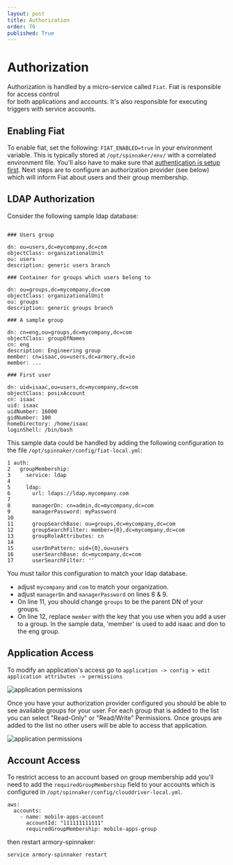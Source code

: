 ```yaml
---
layout: post
title: Authorization
order: 70
published: True
---
```


# Authorization
Authorization is handled by a micro-service called `Fiat`.  Fiat is responsible for access control  
for both applications and accounts.  It's also responsible for executing triggers with service accounts.

## Enabling Fiat

To enable fiat, set the following: `FIAT_ENABLED=true` in your environment variable.  This is
typically stored at `/opt/spinnaker/env/` with a correlated environment file.  You'll also have to make sure that [authentication
is setup first](http://docs.armory.io/admin-guides/auth/).  Next steps are to configure an authorization provider (see below) which will inform Fiat
about users and their group membership.

## LDAP Authorization

Consider the following sample ldap database:

```

### Users group

dn: ou=users,dc=mycompany,dc=com
objectClass: organizationalUnit
ou: users
description: generic users branch

### Container for groups which users belong to

dn: ou=groups,dc=mycompany,dc=com
objectClass: organizationalUnit
ou: groups
description: generic groups branch

### A sample group

dn: cn=eng,ou=groups,dc=mycompany,dc=com
objectClass: groupOfNames
cn: eng
description: Engineering group
member: cn=isaac,ou=users,dc=armory,dc=io
member: ...

### First user

dn: uid=isaac,ou=users,dc=mycompany,dc=com
objectClass: posixAccount
cn: isaac
uid: isaac
uidNumber: 16000
gidNumber: 100
homeDirectory: /home/isaac
loginShell: /bin/bash
```

This sample data could be handled by adding the following configuration to the
file `/opt/spinnaker/config/fiat-local.yml`:

```
1 auth:
2   groupMembership:
3     service: ldap
4
5     ldap:
6       url: ldaps://ldap.mycompany.com
7
8       managerDn: cn=admin,dc=mycompany,dc=com
9       managerPassword: myPassword
10
11      groupSearchBase: ou=groups,dc=mycompany,dc=com
12      groupSearchFilter: member={0},dc=mycompany,dc=com
13      groupRoleAttributes: cn
14
15      userDnPattern: uid={0},ou=users
16      userSearchBase: dc=mycompany,dc=com
17      userSearchFilter: ''
```

You must tailor this configuration to match your ldap database.
* adjust `mycompany` and `com` to match your organization.
* adjust `managerDn` and `managerPassword` on lines 8 & 9.
* On line 11, you should change `groups` to be the parent DN of your groups.
* On line 12, replace `member` with the key that you use when you add a user to a group. In the sample
data, 'member' is used to add isaac and don to the eng group.

## Application Access

To modify an application's access go to `application -> config > edit application attributes -> permissions`

![application permissions](https://cl.ly/0Z3j0k1L3Q0m/Image%202017-08-09%20at%2012.34.13%20PM.png)

Once you have your authorization provider configured you should be able to see available groups for your user.  For each group that is added to the list you can select "Read-Only" or "Read/Write" Permissions.  Once groups are added to the list no other users will be able to access that application.  

![application permissions](https://cl.ly/2K3D0V3F170i/Image%202017-08-09%20at%2012.35.25%20PM.png)

## Account Access

To restrict access to an account based on group membership add you'll need to add
the `requiredGroupMembership` field to your accounts which is configured in
`/opt/spinnaker/config/clouddriver-local.yml`.

```
aws:
  accounts:
    - name: mobile-apps-account
      accountId: "111111111111"
      requiredGroupMembership: mobile-apps-group
```

then restart armory-spinnaker:
```
service armory-spinnaker restart
```
